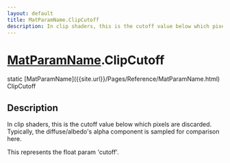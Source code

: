 ```yaml
---
layout: default
title: MatParamName.ClipCutoff
description: In clip shaders, this is the cutoff value below which pixels are discarded. Typically, the diffuse/albedo's alpha component is sampled for comparison here.  This represents the float param 'cutoff'.
---
```

# [MatParamName]({{site.url}}/Pages/Reference/MatParamName.html).ClipCutoff

<div class='signature' markdown='1'>
static [MatParamName]({{site.url}}/Pages/Reference/MatParamName.html) ClipCutoff
</div>

## Description
In clip shaders, this is the cutoff value below which
pixels are discarded. Typically, the diffuse/albedo's alpha
component is sampled for comparison here.

This represents the float param 'cutoff'.

